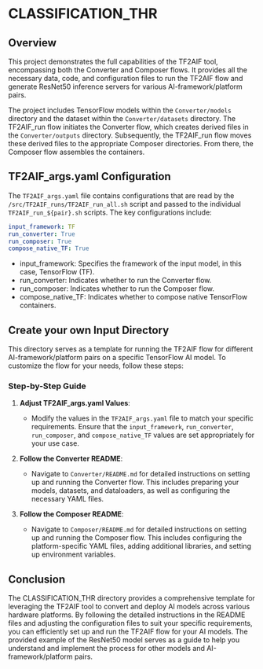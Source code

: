 # CLASSIFICATION_THR

## Overview

This project demonstrates the full capabilities of the TF2AIF tool, encompassing both the Converter and Composer flows. It provides all the necessary data, code, and configuration files to run the TF2AIF flow and generate ResNet50 inference servers for various AI-framework/platform pairs.

The project includes TensorFlow models within the `Converter/models` directory and the dataset within the `Converter/datasets` directory. The TF2AIF_run flow initiates the Converter flow, which creates derived files in the `Converter/outputs` directory. Subsequently, the TF2AIF_run flow moves these derived files to the appropriate Composer directories. From there, the Composer flow assembles the containers.

## TF2AIF_args.yaml Configuration

The `TF2AIF_args.yaml` file contains configurations that are read by the `/src/TF2AIF_runs/TF2AIF_run_all.sh` script and passed to the individual `TF2AIF_run_${pair}.sh` scripts. The key configurations include:

```yaml
input_framework: TF
run_converter: True
run_composer: True
compose_native_TF: True

```
- input_framework: Specifies the framework of the input model, in this case, TensorFlow (TF).
- run_converter: Indicates whether to run the Converter flow.
- run_composer: Indicates whether to run the Composer flow.
- compose_native_TF: Indicates whether to compose native TensorFlow containers.

## Create your own Input Directory


This directory serves as a template for running the TF2AIF flow for different AI-framework/platform pairs on a specific TensorFlow AI model. To customize the flow for your needs, follow these steps:

### Step-by-Step Guide
1. **Adjust TF2AIF_args.yaml Values**:
    - Modify the values in the `TF2AIF_args.yaml` file to match your specific requirements. Ensure that the `input_framework`, `run_converter`, `run_composer`, and `compose_native_TF` values are set appropriately for your use case.

2. **Follow the Converter README**:
    - Navigate to `Converter/README.md` for detailed instructions on setting up and running the Converter flow. This includes preparing your models, datasets, and dataloaders, as well as configuring the necessary YAML files.

3. **Follow the Composer README**:
    - Navigate to `Composer/README.md` for detailed instructions on setting up and running the Composer flow. This includes configuring the platform-specific YAML files, adding additional libraries, and setting up environment variables.

## Conclusion

The CLASSIFICATION_THR directory provides a comprehensive template for leveraging the TF2AIF tool to convert and deploy AI models across various hardware platforms. By following the detailed instructions in the README files and adjusting the configuration files to suit your specific requirements, you can efficiently set up and run the TF2AIF flow for your AI models. The provided example of the ResNet50 model serves as a guide to help you understand and implement the process for other models and AI-framework/platform pairs.